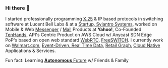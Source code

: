 ### Hi there 👋

I started professionally programming [X.25](https://en.wikipedia.org/wiki/X.25) & IP based protocols in switching software at Lucent Bell Labs & at a [Startup, Sylantro Systems](https://www.linkedin.com/company/sylantro-systems/about/), worked on Mobile & Web [Messenger](https://en.wikipedia.org/wiki/Yahoo!_Messenger) / [Mail](https://en.wikipedia.org/wiki/Yahoo!_Mail) Products at **Yahoo!**, Co-Founded [TenHands](https://www.crunchbase.com/organization/tenhands#section-overview), API's Centric Product on AWS Cloud w/ Anycast SDN Edge PoP's based on open web standard [WebRTC](https://webrtc.org/), [FreeSWITCH](https://freeswitch.org/). I currently work on [Walmart.com](https://www.walmart.com/), [Event-Driven, Real Time Data](https://www.confluent.io/blog/apache-kafka-item-setup/), [Retail Graph](https://medium.com/walmartlabs/retail-graph-walmarts-product-knowledge-graph-6ef7357963bc), [Cloud Native](https://github.com/cncf/landscape) Applications & Services.

Fun fact: Learning [**Autonomous** Future](https://github.com/ankumar/Autonomous) w/ Friends & Family

<!--
**ankumar/ankumar** is a ✨ _special_ ✨ repository because its `README.md` (this file) appears on your GitHub profile.

Here are some ideas to get you started:

- 🔭 I’m currently working on ...
- 🌱 I’m currently learning ...
- 👯 I’m looking to collaborate on ...
- 🤔 I’m looking for help with ...
- 💬 Ask me about ...
- 📫 How to reach me: ...
- 😄 Pronouns: ...
- ⚡ Fun fact: ...
-->
